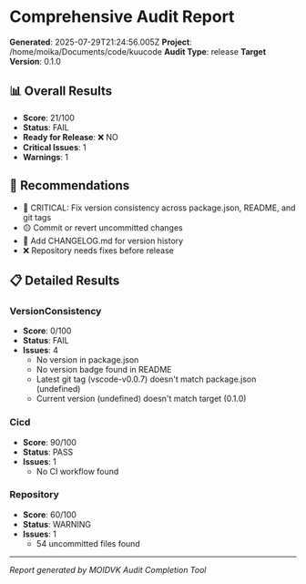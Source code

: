 # Comprehensive Audit Report

**Generated**: 2025-07-29T21:24:56.005Z
**Project**: /home/moika/Documents/code/kuucode
**Audit Type**: release
**Target Version**: 0.1.0

## 📊 Overall Results

- **Score**: 21/100
- **Status**: FAIL
- **Ready for Release**: ❌ NO
- **Critical Issues**: 1
- **Warnings**: 1

## 🎯 Recommendations

- 🔴 CRITICAL: Fix version consistency across package.json, README, and git tags
- 🟡 Commit or revert uncommitted changes
- 📝 Add CHANGELOG.md for version history
- ❌ Repository needs fixes before release

## 📋 Detailed Results


### VersionConsistency

- **Score**: 0/100
- **Status**: FAIL
- **Issues**: 4
  - No version in package.json
  - No version badge found in README
  - Latest git tag (vscode-v0.0.7) doesn't match package.json (undefined)
  - Current version (undefined) doesn't match target (0.1.0)



### Cicd

- **Score**: 90/100
- **Status**: PASS
- **Issues**: 1
  - No CI workflow found



### Repository

- **Score**: 60/100
- **Status**: WARNING
- **Issues**: 1
  - 54 uncommitted files found



---
*Report generated by MOIDVK Audit Completion Tool*
